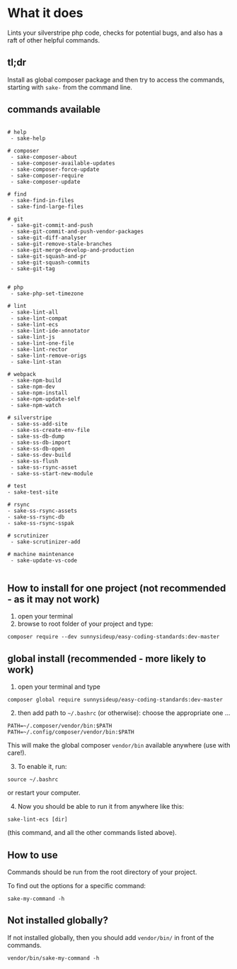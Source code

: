 # What it does

Lints your silverstripe php code, checks for potential bugs, and also has a raft of other helpful commands.

## tl;dr

Install as global composer package and then try to access the commands, starting with `sake-` from the command line.

## commands available

```shell

# help
 - sake-help

# composer
 - sake-composer-about
 - sake-composer-available-updates
 - sake-composer-force-update
 - sake-composer-require
 - sake-composer-update

# find
 - sake-find-in-files
 - sake-find-large-files

# git
 - sake-git-commit-and-push
 - sake-git-commit-and-push-vendor-packages
 - sake-git-diff-analyser
 - sake-git-remove-stale-branches
 - sake-git-merge-develop-and-production
 - sake-git-squash-and-pr
 - sake-git-squash-commits
 - sake-git-tag


# php
 - sake-php-set-timezone

# lint
 - sake-lint-all
 - sake-lint-compat
 - sake-lint-ecs
 - sake-lint-ide-annotator
 - sake-lint-js
 - sake-lint-one-file
 - sake-lint-rector
 - sake-lint-remove-origs
 - sake-lint-stan

# webpack
 - sake-npm-build
 - sake-npm-dev
 - sake-npm-install
 - sake-npm-update-self
 - sake-npm-watch

# silverstripe
 - sake-ss-add-site
 - sake-ss-create-env-file
 - sake-ss-db-dump
 - sake-ss-db-import
 - sake-ss-db-open
 - sake-ss-dev-build
 - sake-ss-flush
 - sake-ss-rsync-asset
 - sake-ss-start-new-module

# test
- sake-test-site

# rsync
- sake-ss-rsync-assets
- sake-ss-rsync-db
- sake-ss-rsync-sspak

# scrutinizer
 - sake-scrutinizer-add

# machine maintenance
 - sake-update-vs-code


```

## How to install for one project (not recommended - as it may not work)

1. open your terminal
2. browse to root folder of your project and type:

```shell
composer require --dev sunnysideup/easy-coding-standards:dev-master
```

## global install (recommended - more likely to work)

1. open your terminal and type

```shell
composer global require sunnysideup/easy-coding-standards:dev-master
```

2. then add path to `~/.bashrc` (or otherwise):
   choose the appropriate one ...

```shell
PATH=~/.composer/vendor/bin:$PATH
PATH=~/.config/composer/vendor/bin:$PATH
```

This will make the global composer `vendor/bin` available anywhere (use with care!).

3. To enable it, run:

```shell
source ~/.bashrc
```

or restart your computer.

4. Now you should be able to run it from anywhere like this:

```shell
sake-lint-ecs [dir]
```

(this command, and all the other commands listed above).

## How to use

Commands should be run from the root directory of your project.

To find out the options for a specific command:

```shell
sake-my-command -h
```

## Not installed globally?

If not installed globally, then you should add `vendor/bin/` in front of the commands.

```shell
vendor/bin/sake-my-command -h
```
